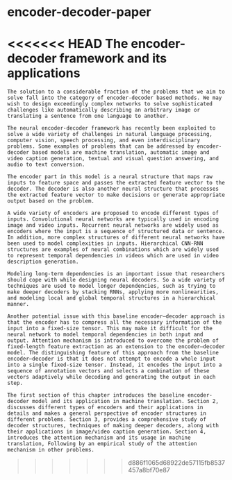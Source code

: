 # encoder-decoder-paper
<<<<<<< HEAD
The encoder-decoder framework and its applications
=======
	The solution to a considerable fraction of the problems that we aim to solve fall into the category of encoder-decoder based methods. We may wish to design exceedingly complex networks to solve sophisticated challenges like automatically describing an arbitrary image or translating a sentence from one language to another. 
	
	The neural encoder-decoder framework has recently been exploited to solve a wide variety of challenges in natural language processing, computer vision, speech processing, and even interdisciplinary problems. Some examples of problems that can be addressed by encoder-decoder based models are machine translation, automatic image and video caption generation, textual and visual question answering, and audio to text conversion.
	
	The encoder part in this model is a neural structure that maps raw inputs to feature space and passes the extracted feature vector to the decoder. The decoder is also another neural structure that processes the extracted feature vector to make decisions or generate appropriate output based on the problem.
	
	A wide variety of encoders are proposed to encode different types of inputs. Convolutional neural networks are typically used in encoding image and video inputs. Recurrent neural networks are widely used as encoders where the input is a sequence of structured data or sentence. In addition, more complex structures of different neural networks have been used to model complexities in inputs. Hierarchical CNN-RNN structures are examples of neural combinations which are widely used to represent temporal dependencies in videos which are used in video description generation.
	
	Modeling long-term dependencies is an important issue that researchers should cope with while designing neural decoders. So a wide variety of techniques are used to model longer dependencies, such as trying to make deeper decoders by stacking RNNs, applying more nonlinearities, and modeling local and global temporal structures in a hierarchical manner.
	
	Another potential issue with this baseline encoder–decoder approach is that the encoder has to compress all the necessary information of the input into a fixed-size tensor. This may make it difficult for the neural network to model temporal dependencies in both input and output. Attention mechanism is introduced to overcome the problem of fixed-length feature extraction as an extension to the encoder–decoder model. The distinguishing feature of this approach from the baseline encoder–decoder is that it does not attempt to encode a whole input into a single fixed-size tensor. Instead, it encodes the input into a sequence of annotation vectors and selects a combination of these vectors adaptively while decoding and generating the output in each step.
	
	The first section of this chapter introduces the baseline encoder-decoder model and its application in machine translation. Section 2, discusses different types of encoders and their applications in details and makes a general perspective of encoder structures in different problems. Section 3, provides a comprehensive study of decoder structures, techniques of making deeper decoders, along with their applications in image/video caption generation. Section 4, introduces the attention mechanism and its usage in machine translation, Following by an empirical study of the attention mechanism in other problems.
>>>>>>> d886f1065d68922de57115fb8537457a8bf70e87
